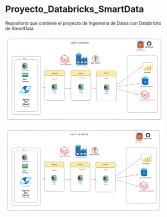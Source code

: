 # Proyecto_Databricks_SmartData
Repositorio que contiene el proyecto de Ingenieria de Datos con Databricks de SmartData

![Imagen no disponible](Arquitectura_proyecto.png)

<img src="Arquitectura_proyecto.png" alt="Logo" width="500"/>
